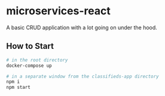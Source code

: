 # microservices-react

A basic CRUD application with a lot going on under the hood. </br>

## How to Start

```sh
# in the root directory
docker-compose up

# in a separate window from the classifieds-app directory
npm i
npm start
```
